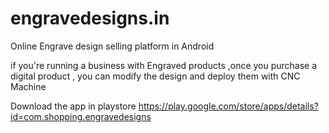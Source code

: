 # engravedesigns.in
Online Engrave design selling platform in Android

if you're running a business with Engraved products ,once you purchase a digital product ,  you can modify the design and deploy them with CNC Machine

Download the app in playstore 
https://play.google.com/store/apps/details?id=com.shopping.engravedesigns
